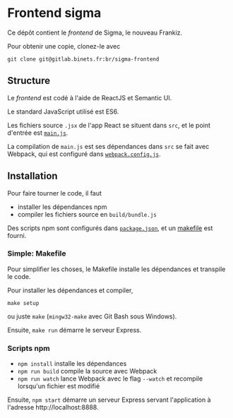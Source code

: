 # Frontend sigma

Ce dépôt contient le _frontend_ de Sigma, le nouveau Frankiz.

Pour obtenir une copie, clonez-le avec

    git clone git@gitlab.binets.fr:br/sigma-frontend

## Structure

Le _frontend_ est codé à l'aide de ReactJS et Semantic UI.

Le standard JavaScript utilisé est ES6.

Les fichiers source `.jsx` de l'app React se situent dans `src`, et le point d'entrée est [`main.js`](./main.js).

La compilation de `main.js` est ses dépendances dans `src` se fait avec Webpack, qui est configuré dans [`webpack.config.js`](./webpack.config.js).

## Installation

Pour faire tourner le code, il faut

* installer les dépendances npm
* compiler les fichiers source en `build/bundle.js`

Des scripts npm sont configurés dans [`package.json`](./package.json), et un [makefile](./Makefile) est fourni.

### Simple: Makefile

Pour simplifier les choses, le Makefile installe les dépendances et transpile le code.

Pour installer les dépendances et compiler,

    make setup

ou juste `make` (`mingw32-make` avec Git Bash sous Windows).

Ensuite, `make run` démarre le serveur Express.

### Scripts npm

* `npm install` installe les dépendances
* `npm run build` compile la source avec Webpack
* `npm run watch` lance Webpack avec le flag `--watch` et recompile lorsqu'un fichier est modifié

Ensuite, `npm start` démarre un serveur Express servant l'application à l'adresse http://localhost:8888.